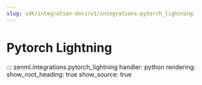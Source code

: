 ```yaml
---
slug: sdk/integration-docs/v1/integrations-pytorch_lightning
---
```


# Pytorch Lightning

::: zenml.integrations.pytorch_lightning
    handler: python
    rendering:
      show_root_heading: true
      show_source: true
